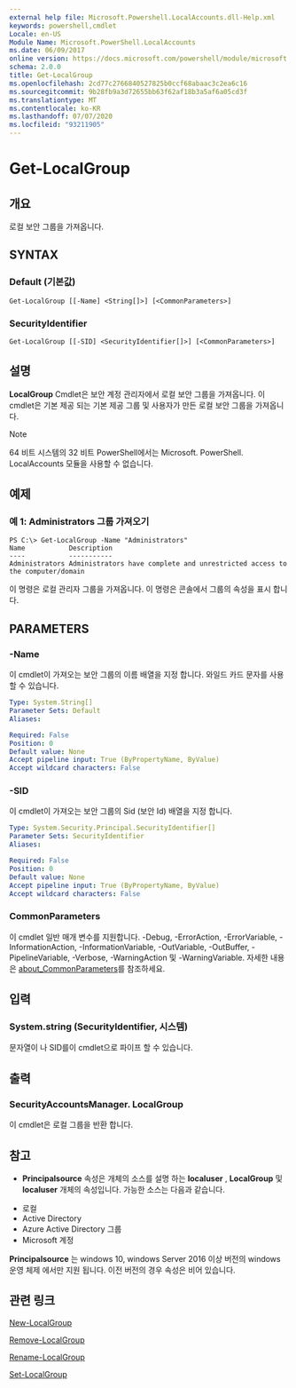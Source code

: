 ```yaml
---
external help file: Microsoft.Powershell.LocalAccounts.dll-Help.xml
keywords: powershell,cmdlet
Locale: en-US
Module Name: Microsoft.PowerShell.LocalAccounts
ms.date: 06/09/2017
online version: https://docs.microsoft.com/powershell/module/microsoft.powershell.localaccounts/get-localgroup?view=powershell-5.1&WT.mc_id=ps-gethelp
schema: 2.0.0
title: Get-LocalGroup
ms.openlocfilehash: 2cd77c2766840527825b0ccf68abaac3c2ea6c16
ms.sourcegitcommit: 9b28fb9a3d72655bb63f62af18b3a5af6a05cd3f
ms.translationtype: MT
ms.contentlocale: ko-KR
ms.lasthandoff: 07/07/2020
ms.locfileid: "93211905"
---
```

# Get-LocalGroup

## 개요
로컬 보안 그룹을 가져옵니다.

## SYNTAX

### Default (기본값)

```
Get-LocalGroup [[-Name] <String[]>] [<CommonParameters>]
```

### SecurityIdentifier

```
Get-LocalGroup [[-SID] <SecurityIdentifier[]>] [<CommonParameters>]
```

## 설명
**LocalGroup** Cmdlet은 보안 계정 관리자에서 로컬 보안 그룹을 가져옵니다.
이 cmdlet은 기본 제공 되는 기본 제공 그룹 및 사용자가 만든 로컬 보안 그룹을 가져옵니다.

> [!NOTE]
> 64 비트 시스템의 32 비트 PowerShell에서는 Microsoft. PowerShell. LocalAccounts 모듈을 사용할 수 없습니다.

## 예제

### 예 1: Administrators 그룹 가져오기

```
PS C:\> Get-LocalGroup -Name "Administrators"
Name           Description
----           -----------
Administrators Administrators have complete and unrestricted access to the computer/domain
```

이 명령은 로컬 관리자 그룹을 가져옵니다.
이 명령은 콘솔에서 그룹의 속성을 표시 합니다.

## PARAMETERS

### -Name
이 cmdlet이 가져오는 보안 그룹의 이름 배열을 지정 합니다.
와일드 카드 문자를 사용할 수 있습니다.

```yaml
Type: System.String[]
Parameter Sets: Default
Aliases:

Required: False
Position: 0
Default value: None
Accept pipeline input: True (ByPropertyName, ByValue)
Accept wildcard characters: False
```

### -SID
이 cmdlet이 가져오는 보안 그룹의 Sid (보안 Id) 배열을 지정 합니다.

```yaml
Type: System.Security.Principal.SecurityIdentifier[]
Parameter Sets: SecurityIdentifier
Aliases:

Required: False
Position: 0
Default value: None
Accept pipeline input: True (ByPropertyName, ByValue)
Accept wildcard characters: False
```

### CommonParameters
이 cmdlet 일반 매개 변수를 지원합니다. -Debug, -ErrorAction, -ErrorVariable, -InformationAction, -InformationVariable, -OutVariable, -OutBuffer, -PipelineVariable, -Verbose, -WarningAction 및 -WarningVariable. 자세한 내용은 [about_CommonParameters](https://go.microsoft.com/fwlink/?LinkID=113216)를 참조하세요.

## 입력

### System.string (SecurityIdentifier, 시스템)
문자열이 나 SID를이 cmdlet으로 파이프 할 수 있습니다.

## 출력

### SecurityAccountsManager. LocalGroup
이 cmdlet은 로컬 그룹을 반환 합니다.

## 참고

* **Principalsource** 속성은 개체의 소스를 설명 하는 **localuser** , **LocalGroup** 및 **localuser** 개체의 속성입니다. 가능한 소스는 다음과 같습니다.

- 로컬
- Active Directory
- Azure Active Directory 그룹
- Microsoft 계정

**Principalsource** 는 windows 10, windows Server 2016 이상 버전의 windows 운영 체제 에서만 지원 됩니다. 이전 버전의 경우 속성은 비어 있습니다.

## 관련 링크

[New-LocalGroup](New-LocalGroup.md)

[Remove-LocalGroup](Remove-LocalGroup.md)

[Rename-LocalGroup](Rename-LocalGroup.md)

[Set-LocalGroup](Set-LocalGroup.md)
